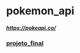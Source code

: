 # pokemon_api
##### https://pokeapi.co/
### [projeto_final](https://hugoresende27.github.io/pokemon_api/)
 
